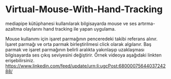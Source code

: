 # Virtual-Mouse-With-Hand-Tracking
mediapipe kütüphanesi kullanılarak bilgisayarda mouse ve ses artırma-azaltma olaylarını hand tracking  ile yapan uygulama.

Mouse kullanımı için işaret parmağının penceredeki takibi referans alınır. İşaret parmağı ve orta parmak birleştirilmesi click olarak algılanır.
Baş parmak ve işaret parmağının belirli aralıkta yakınlaşıp uzaklaşması bilgisayarda ses çıkış seviyesini değiştirir. 
Örnek videoya aşağıdaki linkten erişebilirsiniz.
https://www.linkedin.com/feed/update/urn:li:ugcPost:6800007564403724288/

